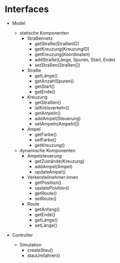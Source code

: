 # Interfaces

- Model
  - statische Komponenten
    - Straßennetz
      -  getStraße(StraßenID)
      -  getKreuzung(KreuzungID)
      -  getKreuzung(Koordinaten)
      -  addStraße(Länge, Spuren, Start, Ende)
      -  setStraßen(Straßen[])
    - Straße
      - getLänge()
      - getAnzahlSpuren()
      - getStart()
      - getEnde()
    - Kreuzung
      - getStraßen()
      - istKreisverkehr()
      - getAmpeln()
      - addAmpel(Steuerung)
      - setAmpeln(Ampeln[])
    - Ampel
      - getFarbe()
      - setFarbe()
      - getKreuzung()    
  - dynamische Komponenten
    - Ampelsteuerung
      - getZustände(Kreuzung)
      - addAmpel(Ampel)
      - updateAmpel()
    - Verkersteilnehmer:innen
      - getPosition()
      - updatePosition()
      - getRoute()
      - setRoute()
    - Route
      - getAnfang()
      - getEnde()
      - getLänge()
      - setLänge()

- Controller
  - Simulation
    - createStau()
    - stauUmfahren()
      
